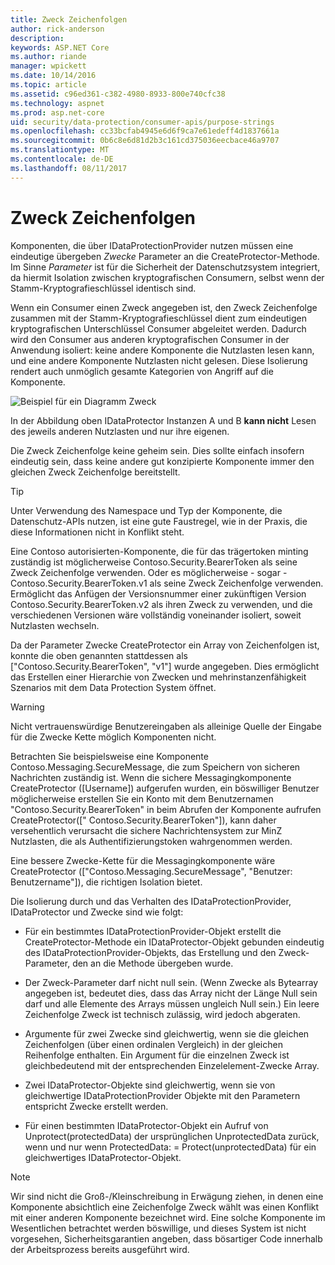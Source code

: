 ```yaml
---
title: Zweck Zeichenfolgen
author: rick-anderson
description: 
keywords: ASP.NET Core
ms.author: riande
manager: wpickett
ms.date: 10/14/2016
ms.topic: article
ms.assetid: c96ed361-c382-4980-8933-800e740cfc38
ms.technology: aspnet
ms.prod: asp.net-core
uid: security/data-protection/consumer-apis/purpose-strings
ms.openlocfilehash: cc33bcfab4945e6d6f9ca7e61edeff4d1837661a
ms.sourcegitcommit: 0b6c8e6d81d2b3c161cd375036eecbace46a9707
ms.translationtype: MT
ms.contentlocale: de-DE
ms.lasthandoff: 08/11/2017
---
```

# <a name="purpose-strings"></a>Zweck Zeichenfolgen

<a name=data-protection-consumer-apis-purposes></a>

Komponenten, die über IDataProtectionProvider nutzen müssen eine eindeutige übergeben *Zwecke* Parameter an die CreateProtector-Methode. Im Sinne *Parameter* ist für die Sicherheit der Datenschutzsystem integriert, da hiermit Isolation zwischen kryptografischen Consumern, selbst wenn der Stamm-Kryptografieschlüssel identisch sind.

Wenn ein Consumer einen Zweck angegeben ist, den Zweck Zeichenfolge zusammen mit der Stamm-Kryptografieschlüssel dient zum eindeutigen kryptografischen Unterschlüssel Consumer abgeleitet werden. Dadurch wird den Consumer aus anderen kryptografischen Consumer in der Anwendung isoliert: keine andere Komponente die Nutzlasten lesen kann, und eine andere Komponente Nutzlasten nicht gelesen. Diese Isolierung rendert auch unmöglich gesamte Kategorien von Angriff auf die Komponente.

![Beispiel für ein Diagramm Zweck](purpose-strings/_static/purposes.png)

In der Abbildung oben IDataProtector Instanzen A und B **kann nicht** Lesen des jeweils anderen Nutzlasten und nur ihre eigenen.

Die Zweck Zeichenfolge keine geheim sein. Dies sollte einfach insofern eindeutig sein, dass keine andere gut konzipierte Komponente immer den gleichen Zweck Zeichenfolge bereitstellt.

>[!TIP]
> Unter Verwendung des Namespace und Typ der Komponente, die Datenschutz-APIs nutzen, ist eine gute Faustregel, wie in der Praxis, die diese Informationen nicht in Konflikt steht.
>
>Eine Contoso autorisierten-Komponente, die für das trägertoken minting zuständig ist möglicherweise Contoso.Security.BearerToken als seine Zweck Zeichenfolge verwenden. Oder es möglicherweise - sogar - Contoso.Security.BearerToken.v1 als seine Zweck Zeichenfolge verwenden. Ermöglicht das Anfügen der Versionsnummer einer zukünftigen Version Contoso.Security.BearerToken.v2 als ihren Zweck zu verwenden, und die verschiedenen Versionen wäre vollständig voneinander isoliert, soweit Nutzlasten wechseln.

Da der Parameter Zwecke CreateProtector ein Array von Zeichenfolgen ist, konnte die oben genannten stattdessen als ["Contoso.Security.BearerToken", "v1"] wurde angegeben. Dies ermöglicht das Erstellen einer Hierarchie von Zwecken und mehrinstanzenfähigkeit Szenarios mit dem Data Protection System öffnet.

<a name=data-protection-contoso-purpose></a>

>[!WARNING]
> Nicht vertrauenswürdige Benutzereingaben als alleinige Quelle der Eingabe für die Zwecke Kette möglich Komponenten nicht.
>
>Betrachten Sie beispielsweise eine Komponente Contoso.Messaging.SecureMessage, die zum Speichern von sicheren Nachrichten zuständig ist. Wenn die sichere Messagingkomponente CreateProtector ([Username]) aufgerufen wurden, ein böswilliger Benutzer möglicherweise erstellen Sie ein Konto mit dem Benutzernamen "Contoso.Security.BearerToken" in beim Abrufen der Komponente aufrufen CreateProtector([" Contoso.Security.BearerToken"]), kann daher versehentlich verursacht die sichere Nachrichtensystem zur MinZ Nutzlasten, die als Authentifizierungstoken wahrgenommen werden.
>
>Eine bessere Zwecke-Kette für die Messagingkomponente wäre CreateProtector (["Contoso.Messaging.SecureMessage", "Benutzer: Benutzername"]), die richtigen Isolation bietet.

Die Isolierung durch und das Verhalten des IDataProtectionProvider, IDataProtector und Zwecke sind wie folgt:

* Für ein bestimmtes IDataProtectionProvider-Objekt erstellt die CreateProtector-Methode ein IDataProtector-Objekt gebunden eindeutig des IDataProtectionProvider-Objekts, das Erstellung und den Zweck-Parameter, den an die Methode übergeben wurde.

* Der Zweck-Parameter darf nicht null sein. (Wenn Zwecke als Bytearray angegeben ist, bedeutet dies, dass das Array nicht der Länge Null sein darf und alle Elemente des Arrays müssen ungleich Null sein.) Ein leere Zeichenfolge Zweck ist technisch zulässig, wird jedoch abgeraten.

* Argumente für zwei Zwecke sind gleichwertig, wenn sie die gleichen Zeichenfolgen (über einen ordinalen Vergleich) in der gleichen Reihenfolge enthalten. Ein Argument für die einzelnen Zweck ist gleichbedeutend mit der entsprechenden Einzelelement-Zwecke Array.

* Zwei IDataProtector-Objekte sind gleichwertig, wenn sie von gleichwertige IDataProtectionProvider Objekte mit den Parametern entspricht Zwecke erstellt werden.

* Für einen bestimmten IDataProtector-Objekt ein Aufruf von Unprotect(protectedData) der ursprünglichen UnprotectedData zurück, wenn und nur wenn ProtectedData: = Protect(unprotectedData) für ein gleichwertiges IDataProtector-Objekt.

> [!NOTE]
> Wir sind nicht die Groß-/Kleinschreibung in Erwägung ziehen, in denen eine Komponente absichtlich eine Zeichenfolge Zweck wählt was einen Konflikt mit einer anderen Komponente bezeichnet wird. Eine solche Komponente im Wesentlichen betrachtet werden böswillige, und dieses System ist nicht vorgesehen, Sicherheitsgarantien angeben, dass bösartiger Code innerhalb der Arbeitsprozess bereits ausgeführt wird.

